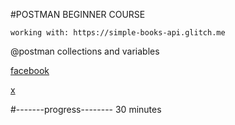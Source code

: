#POSTMAN BEGINNER COURSE

    working with: https://simple-books-api.glitch.me  

@postman collections and variables

[facebook](www.facebook.com)

[x](www.twitter.com)




#-------progress--------
30 minutes